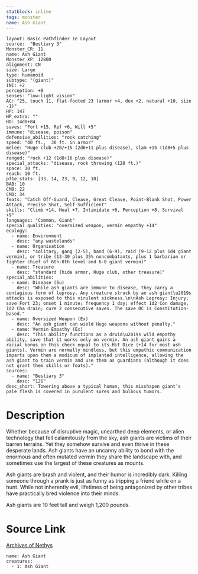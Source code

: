 ```yaml
---
statblock: inline
tags: monster
name: Ash Giant
---
```

```statblock
layout: Basic Pathfinder 1e Layout
source:  "Bestiary 3"
Monster_CR: 11
name: Ash Giant
Monster_XP: 12800
alignment: CN
size: Large
type: humanoid
subtype: "(giant)"
INI: +2
perception: +8
senses: "low-light vision"
AC: "25, touch 11, flat-footed 23 (armor +4, dex +2, natural +10, size -1)"
HP: 147
HP_extra: ""
HD: 14d8+84
saves: "Fort +15, Ref +6, Will +5"
immune: "disease, poison"
defensive_abilities: "rock catching"
speed: "40 ft.,  30 ft. in armor"
melee: "Huge club +20/+15 (2d6+11 plus disease), slam +15 (1d8+5 plus disease)"
ranged: "rock +12 (1d8+16 plus disease)"
special_attacks: "disease, rock throwing (120 ft.)"
space: 10 ft.
reach: 10 ft.
pf1e_stats: [33, 14, 23, 9, 12, 10]
BAB: 10
CMB: 22
CMD: 34
feats: "Catch Off-Guard, Cleave, Great Cleave, Point-Blank Shot, Power Attack, Precise Shot, Self-Sufficient"
skills: "Climb +14, Heal +7, Intimidate +6, Perception +8, Survival +9"
languages: "Common, Giant"
special_qualities: "oversized weapon, vermin empathy +14"
ecology:
  - name: Environment
    desc: "any wastelands"
  - name: Organisation
    desc: "solitary, gang (2-5), band (6-9), raid (9-12 plus 1d4 giant vermin), or tribe (13-30 plus 35% noncombatants, plus 1 barbarian or fighter chief of 6th-8th level and 6-8 giant vermin)"
  - name: Treasure
    desc: "standard (hide armor, Huge club, other treasure)"
special_abilities:
  - name: Disease (Su)
    desc: "While ash giants are immune to disease, they carry a contagious form of leprosy. Any creature struck by an ash giant\u2019s attacks is exposed to this virulent sickness.\n\nAsh Leprosy: Injury; save Fort 23; onset 1 minute; frequency 1 day; effect 1d2 Con damage, 1d2 Cha drain; cure 2 consecutive saves. The save DC is Constitution-based."
  - name: Oversized Weapon (Ex)
    desc: "An ash giant can wield Huge weapons without penalty."
  - name: Vermin Empathy (Ex)
    desc: "This ability functions as a druid\u2019s wild empathy ability, save that it works only on vermin. An ash giant gains a racial bonus on this check equal to its Hit Dice (+14 for most ash giants). Vermin are normally mindless, but this empathic communication imparts upon them a modicum of implanted intelligence, allowing the ash giant to train vermin and use them as guardians (although it does not grant them skills or feats)."
sources:
  - name: "Bestiary 3"
    desc: "126"
desc_short: Towering above a typical human, this misshapen giant’s pale flesh is covered in purulent sores and bulbous tumors.
```
# Description
Whether because of disruptive magic, unearthed deep elements, or alien technology that fell calamitously from the sky, ash giants are victims of their barren terrains. Yet they somehow survive and even thrive in these desperate lands. Ash giants have an uncanny ability to bond with the enormous and often mutated vermin they share the landscape with, and sometimes use the largest of these creatures as mounts.

Ash giants are brash and violent, and their humor is incredibly dark. Killing someone through a prank is just as funny as tripping a friend while on a hunt. While not inherently evil, lifetimes of being antagonized by other tribes have practically bred violence into their minds.

Ash giants are 10 feet tall and weigh 1,200 pounds.
# Source Link
[Archives of Nethys](https://aonprd.com/MonsterDisplay.aspx?ItemName=Ash%20Giant)
```encounter-table
name: Ash Giant
creatures:
  - 1: Ash Giant
```
